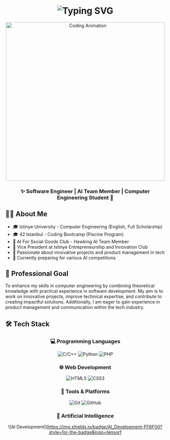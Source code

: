 <h1 align="center">
  <img src="https://readme-typing-svg.herokuapp.com?font=Fira+Code&weight=500&size=40&pause=1000&color=FF69B4&center=true&vCenter=true&repeat=false&width=435&lines=Ezgi+TURAN" alt="Typing SVG" />
</h1>

<div align="center">
  <img src="https://media.giphy.com/media/L1R1tvI9svkIWwpVYr/giphy.gif" width="500" alt="Coding Animation" />
</div>

<h3 align="center">✨ Software Engineer | AI Team Member | Computer Engineering Student 🚀</h3>


## 👩‍💻 About Me
- 🎓 Istinye University - Computer Engineering (English, Full Scholarship)
- 🎓 42 Istanbul - Coding Bootcamp (Piscine Program)
- 🔬 AI For Social Goods Club - Hawking AI Team Member
- 💼 Vice President at Istinye Entrepreneurship and Innovation Club
- 🎯 Passionate about innovative projects and product management in tech
- 🌱 Currently preparing for various AI competitions

## 🎯 Professional Goal
To enhance my skills in computer engineering by combining theoretical knowledge with practical experience in software development. My aim is to work on innovative projects, improve technical expertise, and contribute to creating impactful solutions. Additionally, I am eager to gain experience in product management and communication within the tech industry.

## 🛠 Tech Stack

<div align="center">

### 💻 Programming Languages
![C/C++](https://img.shields.io/badge/C/C++-00599C?style=for-the-badge&logo=cplusplus&logoColor=white)
![Python](https://img.shields.io/badge/Python-14354C?style=for-the-badge&logo=python&logoColor=white)
![PHP](https://img.shields.io/badge/PHP-777BB4?style=for-the-badge&logo=php&logoColor=white)

### 🌐 Web Development
![HTML5](https://img.shields.io/badge/HTML5-E34F26?style=for-the-badge&logo=html5&logoColor=white)
![CSS3](https://img.shields.io/badge/CSS3-1572B6?style=for-the-badge&logo=css3&logoColor=white)

### 🔧 Tools & Platforms
![Git](https://img.shields.io/badge/Git-E44C30?style=for-the-badge&logo=git&logoColor=white)
![GitHub](https://img.shields.io/badge/GitHub-181717?style=for-the-badge&logo=github&logoColor=white)

### 🤖 Artificial Intelligence
![AI Development](https://img.shields.io/badge/AI_Development-FF6F00?style=for-the-badge&logo=tensorf
